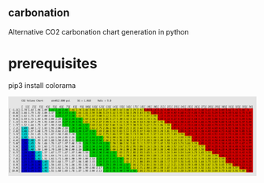 ## carbonation
Alternative CO2 carbonation chart generation in python
# prerequisites
pip3 install colorama

![Sample Chart](sample_chart.png?raw=true "Sample carbonation chart for 1.010 specific gravity, 5.0% alcohol, Denver altitude")
